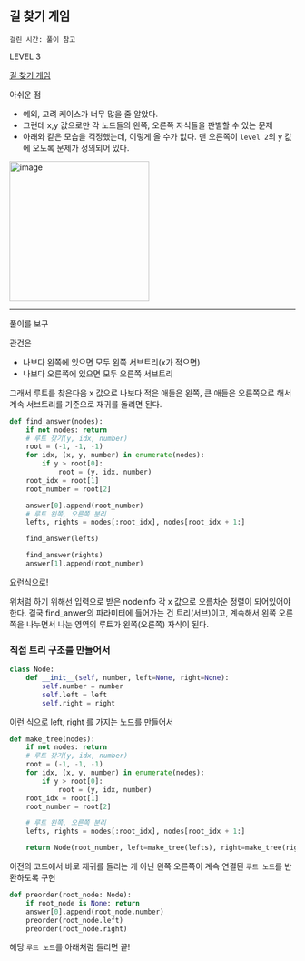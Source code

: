 ## 길 찾기 게임

`걸린 시간: 풀이 참고`

LEVEL 3

[길 찾기 게임](https://school.programmers.co.kr/learn/courses/30/lessons/42892/solution_groups?language=python3)

아쉬운 점

- 예외, 고려 케이스가 너무 많을 줄 알았다.
- 그런데 x,y  값으로만 각 노드들의 왼쪽, 오른쪽 자식들을 판별할 수 있는 문제
- 아래와 같은 모습을 걱정했는데, 이렇게 올 수가 없다. 맨 오른쪽이 `level 2`의 y 값에 오도록 문제가 정의되어 있다.

<img width="246" alt="image" src="https://github.com/user-attachments/assets/1a51b7b6-9868-4735-8059-7088d1f0016e">

---

풀이를 보구  

관건은

- 나보다 왼쪽에 있으면 모두 왼쪽 서브트리(x가 적으면)
- 나보다 오른쪽에 있으면 모두 오른쪽 서브트리

그래서 루트를 찾은다음 x 값으로 나보다 적은 애들은 왼쪽, 큰 애들은 오른쪽으로 해서 계속 서브트리를 기준으로 재귀를 돌리면 된다.

```python
def find_answer(nodes):
    if not nodes: return
    # 루트 찾기(y, idx, number)
    root = (-1, -1, -1)
    for idx, (x, y, number) in enumerate(nodes):
        if y > root[0]:
            root = (y, idx, number)
    root_idx = root[1]
    root_number = root[2]

    answer[0].append(root_number)
    # 루트 왼쪽, 오른쪽 분리
    lefts, rights = nodes[:root_idx], nodes[root_idx + 1:]

    find_answer(lefts)

    find_answer(rights)
    answer[1].append(root_number)
```

요런식으로!

위처럼 하기 위해선 입력으로 받은 nodeinfo 각 x 값으로 오름차순 정렬이 되어있어야 한다.
결국 find_anwer의 파라미터에 들어가는 건 트리(서브)이고, 계속해서 왼쪽 오른쪽을 나누면서 
나눈 영역의 루트가 왼쪽(오른쪽) 자식이 된다.

### 직접 트리 구조를 만들어서

```python
class Node:
    def __init__(self, number, left=None, right=None):
        self.number = number
        self.left = left
        self.right = right
```

이런 식으로 left, right 를 가지는 노드를 만들어서

```python
def make_tree(nodes):
    if not nodes: return
    # 루트 찾기(y, idx, number)
    root = (-1, -1, -1)
    for idx, (x, y, number) in enumerate(nodes):
        if y > root[0]:
            root = (y, idx, number)
    root_idx = root[1]
    root_number = root[2]

    # 루트 왼쪽, 오른쪽 분리
    lefts, rights = nodes[:root_idx], nodes[root_idx + 1:]

    return Node(root_number, left=make_tree(lefts), right=make_tree(rights))
```

이전의 코드에서 바로 재귀를 돌리는 게 아닌 왼쪽 오른쪽이 계속 연결된  `루트 노드`를 반환하도록 구현

```python
def preorder(root_node: Node):
    if root_node is None: return
    answer[0].append(root_node.number)
    preorder(root_node.left)
    preorder(root_node.right)
```

해당 `루트 노드`를 아래처럼 돌리면 끝!
